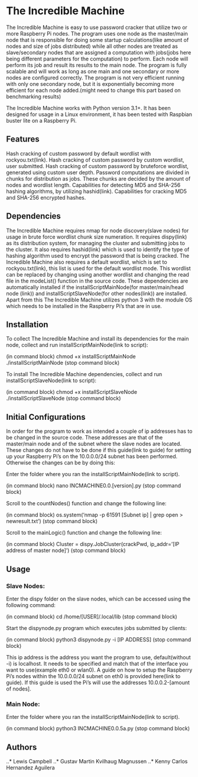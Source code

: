 # The Incredible Machine

The Incredible Machine is easy to use password cracker that utilize two or more Raspberry Pi nodes. The program uses one node as the master/main node that is responsible for doing some startup calculations(like amount of nodes and size of jobs distributed) while all other nodes are treated as slave/secondary nodes that are assigned a computation with jobs(jobs here being different parameters for the computation) to perform. Each node will perform its job and result its results to the main node. The program is fully scalable and will work as long as one main and one secondary or more nodes are configured correctly. The program is not very efficient running with only one secondary node, but it is exponentially becoming more efficient for each node added.(might need to change this part based on benchmarking results)

The Incredible Machine works with Python version 3.1+. It has been designed for usage in a Linux environment, it has been tested with Raspbian buster lite on a Raspberry Pi. 

## Features

Hash cracking of custom password by default wordlist  with rockyou.txt(link).
Hash cracking of custom password by custom wordlist, user submitted.
Hash cracking of custom password by bruteforce wordlist, generated using custom user depth.
Password computations are divided in chunks for distribution as jobs. These chunks are decided by the amount of nodes and wordlist length. 
Capabilities for detecting MD5 and SHA-256 hashing algorithms, by utilizing hashid(link).
Capabilities for cracking MD5 and SHA-256 encrypted hashes.

## Dependencies

The Incredible Machine requires nmap for node discovery(slave nodes) for usage in brute force wordlist chunk size numeration. It requires dispy(link) as its distribution system, for managing the cluster and submitting jobs to the cluster. It also requires hashid(link) which is used to identify the type of hashing algorithm used to encrypt the password that is being cracked. The Incredible Machine also requires a default wordlist, which is set to rockyou.txt(link), this list is used for the default wordlist mode. This wordlist can be replaced by changing using another wordlist and changing the read file in the modeList() function in the source code. These dependencies are automatically installed if the installScriptMainNode(for master/main/head node (link)) and installScriptSlaveNode(for other nodes(link)) are installed. Apart from this The Incredible Machine utilizes python 3 with the module OS which needs to be installed in the Raspberry Pi’s that are in use. 

## Installation

To collect The Incredible Machine and install its dependencies for the main node, collect and run installScriptMainNode(link to script):

(in command block)
chmod +x installScriptMainNode
./installScriptMainNode
(stop command block)

To install The Incredible Machine dependencies, collect and run installScriptSlaveNode(link to script):

(in command block)
chmod +x installScriptSlaveNode
./installScriptSlaveNode
(stop command block)

## Initial Configurations

In order for the program to work as intended a couple of ip addresses has to be changed in the source code. These addresses are that of the master/main node and of the subnet where the slave nodes are located. These changes do not have to be done if this guide(link to guide) for setting up your Raspberry Pi’s on the 10.0.0.0/24 subnet has been performed. Otherwise the changes can be by doing this:

Enter the folder where you ran the installScriptMainNode(link to script).

(in command block)
nano INCMACHINE0.0.[version].py
(stop command block)

Scroll to the countNodes() function and change the following line:



(in command block)
os.system(‘nmap -p 61591 [Subnet ip] | grep open > newresult.txt’)
(stop command block)

Scroll to the mainLogic() function and change the following line:




(in command block)
Cluster = dispy.JobCluster(crackPwd, ip_addr=’[IP address of master node]’)
(stop command block)

## Usage

### Slave Nodes:

Enter the dispy folder  on the slave nodes, which can be accessed using the following command:

(in command block)
cd /home/[USER]/.local/lib
(stop command block)

Start the dispynode.py program which executes jobs submitted by clients:

(in command block)
python3 dispynode.py -i [IP ADDRESS]
(stop command block)

This ip address is the address you want the program to use, default(without -i) is localhost. It needs to be specified and match that of the interface you want to use(example eth0 or wlan0). A guide on how to setup the Raspberry Pi’s nodes within the 10.0.0.0/24 subnet on eth0 is provided here(link to guide). If this guide is used the Pi’s will use the addresses 10.0.0.2-[amount of nodes].

### Main Node:

Enter the folder where you ran the installScriptMainNode(link to script).

(in command block)
python3 INCMACHINE0.0.5a.py 
(stop command block)

## Authors

..* Lewis Campbell
..* Gustav Martin Kvilhaug Magnussen
..* Kenny Carlos Hernandez Aguilera

